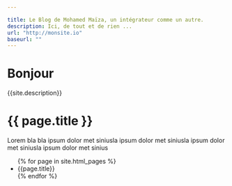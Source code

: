 ```yaml
---

title: Le Blog de Mohamed Maïza, un intégrateur comme un autre.
description: Ici, de tout et de rien ...
url: "http://monsite.io"
baseurl: ""
---
```


# Bonjour
{{site.description}}

<h1>{{ page.title }}</h1>

<p>Lorem bla bla ipsum dolor met siniusla ipsum dolor met siniusla ipsum dolor met siniusla ipsum dolor met sinius </p>


<ul>
{% for page in site.html_pages %}
<li>{{page.title}}</li>
{% endfor %}
</ul>
